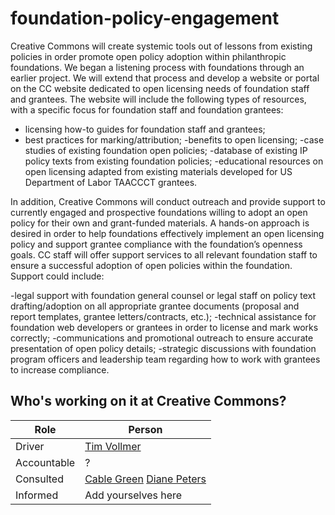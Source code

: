 # foundation-policy-engagement

Creative Commons will create systemic tools out of lessons from existing policies in order promote open policy adoption within philanthropic foundations. We began a listening process with foundations through an earlier project. We will extend that process and develop a website or portal on the CC website dedicated to open licensing needs of foundation staff and grantees. The website will include the following types of resources, with a specific focus for foundation staff and foundation grantees:

* licensing how-to guides for foundation staff and grantees;
* best practices for marking/attribution;
-benefits to open licensing;
-case studies of existing foundation open policies;
-database of existing IP policy texts from existing foundation policies;
-educational resources on open licensing adapted from existing materials developed for US Department of Labor TAACCCT grantees.

In addition, Creative Commons will conduct outreach and provide support to currently engaged and prospective foundations willing to adopt an open policy for their own and grant-funded materials. A hands-on approach is desired in order to help foundations effectively implement an open licensing policy and support grantee compliance with the foundation’s openness goals. CC staff will offer support services to all relevant foundation staff to ensure a successful adoption of open policies within the foundation. Support could include:

-legal support with foundation general counsel or legal staff on policy text drafting/adoption on all appropriate grantee documents (proposal and report templates, grantee letters/contracts, etc.);
-technical assistance for foundation web developers or grantees in order to license and mark works correctly;
-communications and promotional outreach to ensure accurate presentation of open policy details;
-strategic discussions with foundation program officers and leadership team regarding how to work with grantees to increase compliance.

## Who's working on it at Creative Commons?

| Role  | Person |
| ------------- | ------------- |
| Driver  | [Tim Vollmer](https://github.com/tvol)  |
| Accountable  | ?  |
| Consulted | [Cable Green](https://github.com/cablegreen) [Diane Peters](https://github.com/peterspdx)|
| Informed | Add yourselves here |
